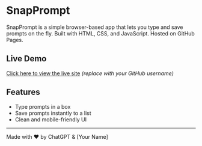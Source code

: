 # SnapPrompt

SnapPrompt is a simple browser-based app that lets you type and save prompts on the fly. Built with HTML, CSS, and JavaScript. Hosted on GitHub Pages.

## Live Demo

[Click here to view the live site](https://yourusername.github.io/snap-prompt/) *(replace with your GitHub username)*

## Features

- Type prompts in a box
- Save prompts instantly to a list
- Clean and mobile-friendly UI

---

Made with ❤️ by ChatGPT & [Your Name]
